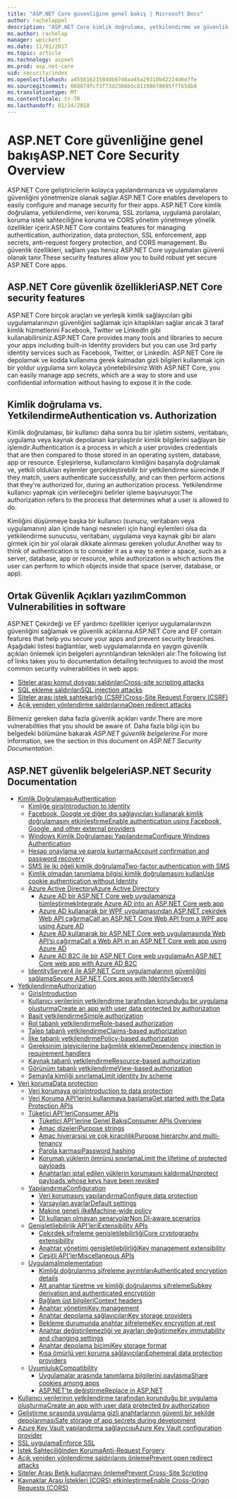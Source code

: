 ```yaml
---
title: "ASP.NET Core güvenliğine genel bakış | Microsoft Docs"
author: rachelappel
description: "ASP.NET Core kimlik doğrulama, yetkilendirme ve güvenlik temel kavramları hakkında bilgi edinin"
ms.author: rachelap
manager: wpickett
ms.date: 11/01/2017
ms.topic: article
ms.technology: aspnet
ms.prod: asp.net-core
uid: security/index
ms.openlocfilehash: a4558162158ddb6746aa45a29310b42224d6e7fe
ms.sourcegitcommit: 060879fcf3f73d2366b5c811986f8695fff65db8
ms.translationtype: MT
ms.contentlocale: tr-TR
ms.lasthandoff: 01/24/2018
---
```

# <a name="aspnet-core-security-overview"></a><span data-ttu-id="a55fc-103">ASP.NET Core güvenliğine genel bakış</span><span class="sxs-lookup"><span data-stu-id="a55fc-103">ASP.NET Core Security Overview</span></span>

<span data-ttu-id="a55fc-104">ASP.NET Core geliştiricilerin kolayca yapılandırmanıza ve uygulamalarını güvenliğini yönetmenize olanak sağlar.</span><span class="sxs-lookup"><span data-stu-id="a55fc-104">ASP.NET Core enables developers to easily configure and manage security for their apps.</span></span> <span data-ttu-id="a55fc-105">ASP.NET Core kimlik doğrulama, yetkilendirme, veri koruma, SSL zorlama, uygulama parolaları, koruma istek sahteciliğine koruma ve CORS yönetim yönetmeye yönelik özellikler içerir.</span><span class="sxs-lookup"><span data-stu-id="a55fc-105">ASP.NET Core contains features for managing authentication, authorization, data protection, SSL enforcement, app secrets, anti-request forgery protection, and CORS management.</span></span> <span data-ttu-id="a55fc-106">Bu güvenlik özellikleri, sağlam yapı henüz ASP.NET Core uygulamaları güvenli olanak tanır.</span><span class="sxs-lookup"><span data-stu-id="a55fc-106">These security features allow you to build robust yet secure ASP.NET Core apps.</span></span> 

## <a name="aspnet-core-security-features"></a><span data-ttu-id="a55fc-107">ASP.NET Core güvenlik özellikleri</span><span class="sxs-lookup"><span data-stu-id="a55fc-107">ASP.NET Core security features</span></span>

<span data-ttu-id="a55fc-108">ASP.NET Core birçok araçları ve yerleşik kimlik sağlayıcıları gibi uygulamalarınızın güvenliğini sağlamak için kitaplıkları sağlar ancak 3 taraf kimlik hizmetlerini Facebook, Twitter ve LinkedIn gibi kullanabilirsiniz.</span><span class="sxs-lookup"><span data-stu-id="a55fc-108">ASP.NET Core provides many tools and libraries to secure your apps including built-in Identity providers but you can use 3rd party identity services such as Facebook, Twitter, or LinkedIn.</span></span> <span data-ttu-id="a55fc-109">ASP.NET Core ile depolamak ve kodda kullanıma gerek kalmadan gizli bilgileri kullanmak için bir yoldur uygulama sırrı kolayca yönetebilirsiniz.</span><span class="sxs-lookup"><span data-stu-id="a55fc-109">With ASP.NET Core, you can easily manage app secrets, which are a way to store and use confidential information without having to expose it in the code.</span></span> 

## <a name="authentication-vs-authorization"></a><span data-ttu-id="a55fc-110">Kimlik doğrulama vs. Yetkilendirme</span><span class="sxs-lookup"><span data-stu-id="a55fc-110">Authentication vs. Authorization</span></span>

<span data-ttu-id="a55fc-111">Kimlik doğrulaması, bir kullanıcı daha sonra bu bir işletim sistemi, veritabanı, uygulama veya kaynak depolanan karşılaştırılır kimlik bilgilerini sağlayan bir işlemdir.</span><span class="sxs-lookup"><span data-stu-id="a55fc-111">Authentication is a process in which a user provides credentials that are then compared to those stored in an operating system, database, app or resource.</span></span> <span data-ttu-id="a55fc-112">Eşleşirlerse, kullanıcıların kimliğini başarıyla doğrulamak ve, yetkili oldukları eylemler gerçekleştirebilir bir yetkilendirme sürecinde.</span><span class="sxs-lookup"><span data-stu-id="a55fc-112">If they match, users authenticate successfully, and can then perform actions that they're authorized for, during an authorization process.</span></span> <span data-ttu-id="a55fc-113">Yetkilendirme kullanıcı yapmak için verileceğini belirler işleme başvuruyor.</span><span class="sxs-lookup"><span data-stu-id="a55fc-113">The authorization refers to the process that determines what a user is allowed to do.</span></span> 

<span data-ttu-id="a55fc-114">Kimliğini düşünmeye başka bir kullanıcı (sunucu, veritabanı veya uygulamanın) alan içinde hangi nesneleri için hangi eylemleri olsa da yetkilendirme sunucusu, veritabanı, uygulama veya kaynak gibi bir alanı girmek için bir yol olarak dikkate alınması gereken yoludur.</span><span class="sxs-lookup"><span data-stu-id="a55fc-114">Another way to think of authentication is to consider it as a way to enter a space, such as a server, database, app or resource, while authorization is which actions the user can perform to which objects inside that space (server, database, or app).</span></span>

## <a name="common-vulnerabilities-in-software"></a><span data-ttu-id="a55fc-115">Ortak Güvenlik Açıkları yazılım</span><span class="sxs-lookup"><span data-stu-id="a55fc-115">Common Vulnerabilities in software</span></span>

<span data-ttu-id="a55fc-116">ASP.NET Çekirdeği ve EF yardımcı özellikler içeriyor uygulamalarınızın güvenliğini sağlamak ve güvenlik açıklarına.</span><span class="sxs-lookup"><span data-stu-id="a55fc-116">ASP.NET Core and EF contain features that help you secure your apps and prevent security breaches.</span></span> <span data-ttu-id="a55fc-117">Aşağıdaki listesi bağlantılar, web uygulamalarında en yaygın güvenlik açıkları önlemek için belgeleri ayrıntılandıran teknikleri alır:</span><span class="sxs-lookup"><span data-stu-id="a55fc-117">The following list of links takes you to documentation detailing techniques to avoid the most common security vulnerabilities in web apps:</span></span>

* [<span data-ttu-id="a55fc-118">Siteler arası komut dosyası saldırıları</span><span class="sxs-lookup"><span data-stu-id="a55fc-118">Cross-site scripting attacks</span></span>](https://docs.microsoft.com/aspnet/core/security/cross-site-scripting)
* [<span data-ttu-id="a55fc-119">SQL ekleme saldırıları</span><span class="sxs-lookup"><span data-stu-id="a55fc-119">SQL injection attacks</span></span>](https://docs.microsoft.com/ef/core/querying/raw-sql)
* [<span data-ttu-id="a55fc-120">Siteler arası istek sahtekarlığı (CSRF)</span><span class="sxs-lookup"><span data-stu-id="a55fc-120">Cross-Site Request Forgery (CSRF)</span></span>](https://docs.microsoft.com/aspnet/core/security/anti-request-forgery)
* [<span data-ttu-id="a55fc-121">Açık yeniden yönlendirme saldırılarına</span><span class="sxs-lookup"><span data-stu-id="a55fc-121">Open redirect attacks</span></span>](https://docs.microsoft.com/aspnet/core/security/preventing-open-redirects)

<span data-ttu-id="a55fc-122">Bilmeniz gereken daha fazla güvenlik açıkları vardır.</span><span class="sxs-lookup"><span data-stu-id="a55fc-122">There are more vulnerabilities that you should be aware of.</span></span> <span data-ttu-id="a55fc-123">Daha fazla bilgi için bu belgedeki bölümüne bakarak *ASP.NET güvenlik belgelerine*.</span><span class="sxs-lookup"><span data-stu-id="a55fc-123">For more information, see the section in this document on *ASP.NET Security Documentation*.</span></span> 

## <a name="aspnet-security-documentation"></a><span data-ttu-id="a55fc-124">ASP.NET güvenlik belgeleri</span><span class="sxs-lookup"><span data-stu-id="a55fc-124">ASP.NET Security Documentation</span></span>

*   [<span data-ttu-id="a55fc-125">Kimlik Doğrulaması</span><span class="sxs-lookup"><span data-stu-id="a55fc-125">Authentication</span></span>](authentication/index.md)
    *   [<span data-ttu-id="a55fc-126">Kimliğe giriş</span><span class="sxs-lookup"><span data-stu-id="a55fc-126">Introduction to Identity</span></span>](authentication/identity.md)
    *   [<span data-ttu-id="a55fc-127">Facebook, Google ve diğer dış sağlayıcıları kullanarak kimlik doğrulamasını etkinleştirme</span><span class="sxs-lookup"><span data-stu-id="a55fc-127">Enable authentication using Facebook, Google, and other external providers</span></span>](authentication/social/index.md)
    * [<span data-ttu-id="a55fc-128">Windows Kimlik Doğrulaması Yapılandırma</span><span class="sxs-lookup"><span data-stu-id="a55fc-128">Configure Windows Authentication</span></span>](authentication/windowsauth.md)
    *   [<span data-ttu-id="a55fc-129">Hesap onaylama ve parola kurtarma</span><span class="sxs-lookup"><span data-stu-id="a55fc-129">Account confirmation and password recovery</span></span>](authentication/accconfirm.md)
    *   [<span data-ttu-id="a55fc-130">SMS ile iki öğeli kimlik doğrulama</span><span class="sxs-lookup"><span data-stu-id="a55fc-130">Two-factor authentication with SMS</span></span>](authentication/2fa.md) 
    *   [<span data-ttu-id="a55fc-131">Kimlik olmadan tanımlama bilgisi kimlik doğrulamasını kullan</span><span class="sxs-lookup"><span data-stu-id="a55fc-131">Use cookie authentication without Identity</span></span>](authentication/cookie.md)
    *   [<span data-ttu-id="a55fc-132">Azure Active Directory</span><span class="sxs-lookup"><span data-stu-id="a55fc-132">Azure Active Directory</span></span>](authentication/azure-active-directory/index.md)
        *   [<span data-ttu-id="a55fc-133">Azure AD bir ASP.NET Core web uygulamanıza tümleştirmek</span><span class="sxs-lookup"><span data-stu-id="a55fc-133">Integrate Azure AD into an ASP.NET Core web app</span></span>](https://azure.microsoft.com/documentation/samples/active-directory-dotnet-webapp-openidconnect-aspnetcore/)
        *   [<span data-ttu-id="a55fc-134">Azure AD kullanarak bir WPF uygulamasından ASP.NET çekirdek Web API çağırma</span><span class="sxs-lookup"><span data-stu-id="a55fc-134">Call an ASP.NET Core Web API from a WPF app using Azure AD</span></span>](https://azure.microsoft.com/documentation/samples/active-directory-dotnet-native-aspnetcore/)
        *   [<span data-ttu-id="a55fc-135">Azure AD kullanarak bir ASP.NET Core web uygulamasında Web API’si çağırma</span><span class="sxs-lookup"><span data-stu-id="a55fc-135">Call a Web API in an ASP.NET Core web app using Azure AD</span></span>](https://azure.microsoft.com/documentation/samples/active-directory-dotnet-webapp-webapi-openidconnect-aspnetcore/)
        *   [<span data-ttu-id="a55fc-136">Azure AD B2C ile bir ASP.NET Core web uygulama</span><span class="sxs-lookup"><span data-stu-id="a55fc-136">An ASP.NET Core web app with Azure AD B2C</span></span>](https://azure.microsoft.com/resources/samples/active-directory-b2c-dotnetcore-webapp/)
    *   [<span data-ttu-id="a55fc-137">IdentityServer4 ile ASP.NET Core uygulamalarının güvenliğini sağlama</span><span class="sxs-lookup"><span data-stu-id="a55fc-137">Secure ASP.NET Core apps with IdentityServer4</span></span>](https://identityserver4.readthedocs.io)
*   [<span data-ttu-id="a55fc-138">Yetkilendirme</span><span class="sxs-lookup"><span data-stu-id="a55fc-138">Authorization</span></span>](authorization/index.md)
    *   [<span data-ttu-id="a55fc-139">Giriş</span><span class="sxs-lookup"><span data-stu-id="a55fc-139">Introduction</span></span>](authorization/introduction.md)
    *   [<span data-ttu-id="a55fc-140">Kullanıcı verilerinin yetkilendirme tarafından korunduğu bir uygulama oluşturma</span><span class="sxs-lookup"><span data-stu-id="a55fc-140">Create an app with user data protected by authorization</span></span>](xref:security/authorization/secure-data)
    *   [<span data-ttu-id="a55fc-141">Basit yetkilendirme</span><span class="sxs-lookup"><span data-stu-id="a55fc-141">Simple authorization</span></span>](authorization/simple.md)
    *   [<span data-ttu-id="a55fc-142">Rol tabanlı yetkilendirme</span><span class="sxs-lookup"><span data-stu-id="a55fc-142">Role-based authorization</span></span>](authorization/roles.md)
    *   [<span data-ttu-id="a55fc-143">Talep tabanlı yetkilendirme</span><span class="sxs-lookup"><span data-stu-id="a55fc-143">Claims-based authorization</span></span>](authorization/claims.md)
    *   [<span data-ttu-id="a55fc-144">İlke tabanlı yetkilendirme</span><span class="sxs-lookup"><span data-stu-id="a55fc-144">Policy-based authorization</span></span>](authorization/policies.md)
    *   [<span data-ttu-id="a55fc-145">Gereksinim işleyicilerine bağımlılık ekleme</span><span class="sxs-lookup"><span data-stu-id="a55fc-145">Dependency injection in requirement handlers</span></span>](authorization/dependencyinjection.md)
    *   [<span data-ttu-id="a55fc-146">Kaynak tabanlı yetkilendirme</span><span class="sxs-lookup"><span data-stu-id="a55fc-146">Resource-based authorization</span></span>](authorization/resourcebased.md)
    *   [<span data-ttu-id="a55fc-147">Görünüm tabanlı yetkilendirme</span><span class="sxs-lookup"><span data-stu-id="a55fc-147">View-based authorization</span></span>](authorization/views.md)
    *   [<span data-ttu-id="a55fc-148">Şemayla kimliği sınırlama</span><span class="sxs-lookup"><span data-stu-id="a55fc-148">Limit identity by scheme</span></span>](authorization/limitingidentitybyscheme.md)
*   [<span data-ttu-id="a55fc-149">Veri koruma</span><span class="sxs-lookup"><span data-stu-id="a55fc-149">Data protection</span></span>](data-protection/index.md)
    *   [<span data-ttu-id="a55fc-150">Veri korumaya giriş</span><span class="sxs-lookup"><span data-stu-id="a55fc-150">Introduction to data protection</span></span>](data-protection/introduction.md)
    *   [<span data-ttu-id="a55fc-151">Veri Koruma API’lerini kullanmaya başlama</span><span class="sxs-lookup"><span data-stu-id="a55fc-151">Get started with the Data Protection APIs</span></span>](data-protection/using-data-protection.md)
    *   [<span data-ttu-id="a55fc-152">Tüketici API'leri</span><span class="sxs-lookup"><span data-stu-id="a55fc-152">Consumer APIs</span></span>](data-protection/consumer-apis/index.md)
        *   [<span data-ttu-id="a55fc-153">Tüketici API'lerine Genel Bakış</span><span class="sxs-lookup"><span data-stu-id="a55fc-153">Consumer APIs Overview</span></span>](data-protection/consumer-apis/overview.md)
        *   [<span data-ttu-id="a55fc-154">Amaç dizeleri</span><span class="sxs-lookup"><span data-stu-id="a55fc-154">Purpose strings</span></span>](data-protection/consumer-apis/purpose-strings.md)
        *   [<span data-ttu-id="a55fc-155">Amaç hiyerarşisi ve çok kiracılılık</span><span class="sxs-lookup"><span data-stu-id="a55fc-155">Purpose hierarchy and multi-tenancy</span></span>](data-protection/consumer-apis/purpose-strings-multitenancy.md)
        *   [<span data-ttu-id="a55fc-156">Parola karması</span><span class="sxs-lookup"><span data-stu-id="a55fc-156">Password hashing</span></span>](data-protection/consumer-apis/password-hashing.md)
        *   [<span data-ttu-id="a55fc-157">Korumalı yüklerin ömrünü sınırlama</span><span class="sxs-lookup"><span data-stu-id="a55fc-157">Limit the lifetime of protected payloads</span></span>](data-protection/consumer-apis/limited-lifetime-payloads.md)
        *   [<span data-ttu-id="a55fc-158">Anahtarları iptal edilen yüklerin korumasını kaldırma</span><span class="sxs-lookup"><span data-stu-id="a55fc-158">Unprotect payloads whose keys have been revoked</span></span>](data-protection/consumer-apis/dangerous-unprotect.md)
    *   [<span data-ttu-id="a55fc-159">Yapılandırma</span><span class="sxs-lookup"><span data-stu-id="a55fc-159">Configuration</span></span>](data-protection/configuration/index.md)
        *   [<span data-ttu-id="a55fc-160">Veri korumasını yapılandırma</span><span class="sxs-lookup"><span data-stu-id="a55fc-160">Configure data protection</span></span>](data-protection/configuration/overview.md)
        *   [<span data-ttu-id="a55fc-161">Varsayılan ayarlar</span><span class="sxs-lookup"><span data-stu-id="a55fc-161">Default settings</span></span>](data-protection/configuration/default-settings.md)
        *   [<span data-ttu-id="a55fc-162">Makine geneli ilke</span><span class="sxs-lookup"><span data-stu-id="a55fc-162">Machine-wide policy</span></span>](data-protection/configuration/machine-wide-policy.md)
        *   [<span data-ttu-id="a55fc-163">DI kullanan olmayan senaryolar</span><span class="sxs-lookup"><span data-stu-id="a55fc-163">Non DI-aware scenarios</span></span>](data-protection/configuration/non-di-scenarios.md)
    *   [<span data-ttu-id="a55fc-164">Genişletilebilirlik API’leri</span><span class="sxs-lookup"><span data-stu-id="a55fc-164">Extensibility APIs</span></span>](data-protection/extensibility/index.md)
        *   [<span data-ttu-id="a55fc-165">Çekirdek şifreleme genişletilebilirliği</span><span class="sxs-lookup"><span data-stu-id="a55fc-165">Core cryptography extensibility</span></span>](data-protection/extensibility/core-crypto.md)
        *   [<span data-ttu-id="a55fc-166">Anahtar yönetimi genişletilebilirliği</span><span class="sxs-lookup"><span data-stu-id="a55fc-166">Key management extensibility</span></span>](data-protection/extensibility/key-management.md)
        *   [<span data-ttu-id="a55fc-167">Çeşitli API'ler</span><span class="sxs-lookup"><span data-stu-id="a55fc-167">Miscellaneous APIs</span></span>](data-protection/extensibility/misc-apis.md)
    *   [<span data-ttu-id="a55fc-168">Uygulama</span><span class="sxs-lookup"><span data-stu-id="a55fc-168">Implementation</span></span>](data-protection/implementation/index.md)
        *   [<span data-ttu-id="a55fc-169">Kimliği doğrulanmış şifreleme ayrıntıları</span><span class="sxs-lookup"><span data-stu-id="a55fc-169">Authenticated encryption details</span></span>](data-protection/implementation/authenticated-encryption-details.md)
        *   [<span data-ttu-id="a55fc-170">Alt anahtar türetme ve kimliği doğrulanmış şifreleme</span><span class="sxs-lookup"><span data-stu-id="a55fc-170">Subkey derivation and authenticated encryption</span></span>](data-protection/implementation/subkeyderivation.md)
        *   [<span data-ttu-id="a55fc-171">Bağlam üst bilgileri</span><span class="sxs-lookup"><span data-stu-id="a55fc-171">Context headers</span></span>](data-protection/implementation/context-headers.md)
        *   [<span data-ttu-id="a55fc-172">Anahtar yönetimi</span><span class="sxs-lookup"><span data-stu-id="a55fc-172">Key management</span></span>](data-protection/implementation/key-management.md)
        *   [<span data-ttu-id="a55fc-173">Anahtar depolama sağlayıcıları</span><span class="sxs-lookup"><span data-stu-id="a55fc-173">Key storage providers</span></span>](data-protection/implementation/key-storage-providers.md)
        *   [<span data-ttu-id="a55fc-174">Bekleme durumunda anahtar şifreleme</span><span class="sxs-lookup"><span data-stu-id="a55fc-174">Key encryption at rest</span></span>](data-protection/implementation/key-encryption-at-rest.md)
        *   [<span data-ttu-id="a55fc-175">Anahtar değiştirilemezliği ve ayarları değiştirme</span><span class="sxs-lookup"><span data-stu-id="a55fc-175">Key immutability and changing settings</span></span>](data-protection/implementation/key-immutability.md)
        *   [<span data-ttu-id="a55fc-176">Anahtar depolama biçimi</span><span class="sxs-lookup"><span data-stu-id="a55fc-176">Key storage format</span></span>](data-protection/implementation/key-storage-format.md)
        *   [<span data-ttu-id="a55fc-177">Kısa ömürlü veri koruma sağlayıcıları</span><span class="sxs-lookup"><span data-stu-id="a55fc-177">Ephemeral data protection providers</span></span>](data-protection/implementation/key-storage-ephemeral.md)
    *   [<span data-ttu-id="a55fc-178">Uyumluluk</span><span class="sxs-lookup"><span data-stu-id="a55fc-178">Compatibility</span></span>](data-protection/compatibility/index.md)
        *   [<span data-ttu-id="a55fc-179">Uygulamalar arasında tanımlama bilgilerini paylaşma</span><span class="sxs-lookup"><span data-stu-id="a55fc-179">Share cookies among apps</span></span>](data-protection/compatibility/cookie-sharing.md)
        *   [<span data-ttu-id="a55fc-180">ASP.NET’te <machineKey> değiştirme</span><span class="sxs-lookup"><span data-stu-id="a55fc-180">Replace <machineKey> in ASP.NET</span></span>](data-protection/compatibility/replacing-machinekey.md)
*   [<span data-ttu-id="a55fc-181">Kullanıcı verilerinin yetkilendirme tarafından korunduğu bir uygulama oluşturma</span><span class="sxs-lookup"><span data-stu-id="a55fc-181">Create an app with user data protected by authorization</span></span>](xref:security/authorization/secure-data)
*   [<span data-ttu-id="a55fc-182">Geliştirme sırasında uygulama gizli anahtarlarının güvenli bir şekilde depolanması</span><span class="sxs-lookup"><span data-stu-id="a55fc-182">Safe storage of app secrets during development</span></span>](app-secrets.md)
*   [<span data-ttu-id="a55fc-183">Azure Key Vault yapılandırma sağlayıcısı</span><span class="sxs-lookup"><span data-stu-id="a55fc-183">Azure Key Vault configuration provider</span></span>](key-vault-configuration.md)
*   [<span data-ttu-id="a55fc-184">SSL uygulama</span><span class="sxs-lookup"><span data-stu-id="a55fc-184">Enforce SSL</span></span>](enforcing-ssl.md)
*   [<span data-ttu-id="a55fc-185">İstek Sahteciliğinden Koruma</span><span class="sxs-lookup"><span data-stu-id="a55fc-185">Anti-Request Forgery</span></span>](anti-request-forgery.md)
*   [<span data-ttu-id="a55fc-186">Açık yeniden yönlendirme saldırılarını önleme</span><span class="sxs-lookup"><span data-stu-id="a55fc-186">Prevent open redirect attacks</span></span>](preventing-open-redirects.md)
*   [<span data-ttu-id="a55fc-187">Siteler Arası Betik kullanmayı önleme</span><span class="sxs-lookup"><span data-stu-id="a55fc-187">Prevent Cross-Site Scripting</span></span>](cross-site-scripting.md)
*   [<span data-ttu-id="a55fc-188">Kaynaklar Arası İstekleri (CORS) etkinleştirme</span><span class="sxs-lookup"><span data-stu-id="a55fc-188">Enable Cross-Origin Requests (CORS)</span></span>](cors.md)
